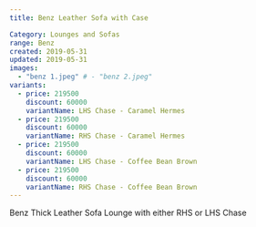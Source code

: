 ```yaml
---
title: Benz Leather Sofa with Case

Category: Lounges and Sofas
range: Benz
created: 2019-05-31
updated: 2019-05-31
images:
  - "benz 1.jpeg" # - "benz 2.jpeg"
variants:
  - price: 219500
    discount: 60000
    variantName: LHS Chase - Caramel Hermes
  - price: 219500
    discount: 60000
    variantName: RHS Chase - Caramel Hermes
  - price: 219500
    discount: 60000
    variantName: LHS Chase - Coffee Bean Brown
  - price: 219500
    discount: 60000
    variantName: RHS Chase - Coffee Bean Brown
---
```


Benz Thick Leather Sofa Lounge with either RHS or LHS Chase